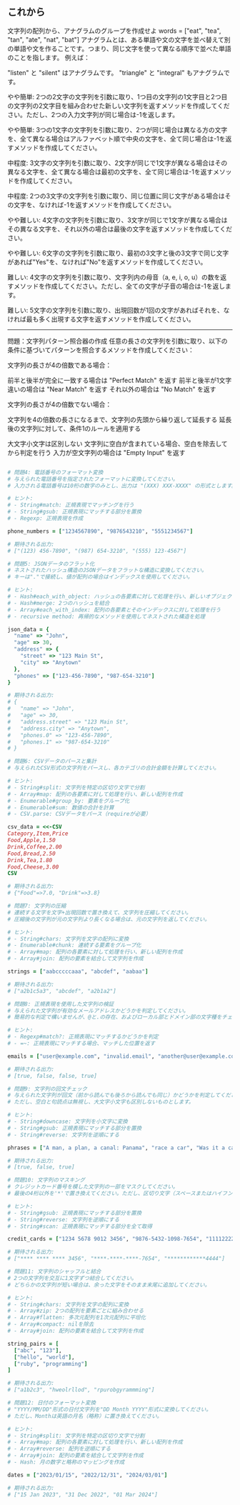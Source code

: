 ## これから
文字列の配列から、アナグラムのグループを作成せよ
words = ["eat", "tea", "tan", "ate", "nat", "bat"]
アナグラムとは、ある単語や文の文字を並べ替えて別の単語や文を作ることです。つまり、同じ文字を使って異なる順序で並べた単語のことを指します。
例えば：

"listen" と "silent" はアナグラムです。
"triangle" と "integral" もアナグラムです。



やや簡単:
2つの2文字の文字列を引数に取り、1つ目の文字列の1文字目と2つ目の文字列の2文字目を組み合わせた新しい文字列を返すメソッドを作成してください。ただし、2つの入力文字列が同じ場合は-1を返します。

やや簡単:
3つの1文字の文字列を引数に取り、2つが同じ場合は異なる方の文字を、全て異なる場合はアルファベット順で中央の文字を、全て同じ場合は-1を返すメソッドを作成してください。

中程度:
3文字の文字列を引数に取り、2文字が同じで1文字が異なる場合はその異なる文字を、全て異なる場合は最初の文字を、全て同じ場合は-1を返すメソッドを作成してください。

中程度:
2つの3文字の文字列を引数に取り、同じ位置に同じ文字がある場合はその文字を、なければ-1を返すメソッドを作成してください。

やや難しい:
4文字の文字列を引数に取り、3文字が同じで1文字が異なる場合はその異なる文字を、それ以外の場合は最後の文字を返すメソッドを作成してください。

やや難しい:
6文字の文字列を引数に取り、最初の3文字と後の3文字で同じ文字があれば"Yes"を、なければ"No"を返すメソッドを作成してください。

難しい:
4文字の文字列を引数に取り、文字列内の母音（a, e, i, o, u）の数を返すメソッドを作成してください。ただし、全ての文字が子音の場合は-1を返します。

難しい:
5文字の文字列を引数に取り、出現回数が1回の文字があればそれを、なければ最も多く出現する文字を返すメソッドを作成してください。


-----------------------
問題：文字列パターン照合器の作成
任意の長さの文字列を引数に取り、以下の条件に基づいてパターンを照合するメソッドを作成してください：

文字列の長さが4の倍数である場合：

前半と後半が完全に一致する場合は "Perfect Match" を返す
前半と後半が1文字違いの場合は "Near Match" を返す
それ以外の場合は "No Match" を返す


文字列の長さが4の倍数でない場合：

文字列を4の倍数の長さになるまで、文字列の先頭から繰り返して延長する
延長後の文字列に対して、条件1のルールを適用する


大文字小文字は区別しない
文字列に空白が含まれている場合、空白を除去してから判定を行う
入力が空文字列の場合は "Empty Input" を返す


```ruby

# 問題4: 電話番号のフォーマット変換
# 与えられた電話番号を指定されたフォーマットに変換してください。
# 入力される電話番号は10桁の数字のみとし、出力は "(XXX) XXX-XXXX" の形式とします。

# ヒント:
# - String#match: 正規表現でマッチングを行う
# - String#gsub: 正規表現にマッチする部分を置換
# - Regexp: 正規表現を作成

phone_numbers = ["1234567890", "9876543210", "5551234567"]

# 期待される出力:
# ["(123) 456-7890", "(987) 654-3210", "(555) 123-4567"]

# 問題5: JSONデータのフラット化
# ネストされたハッシュ構造のJSONデータをフラットな構造に変換してください。
# キーは"."で接続し、値が配列の場合はインデックスを使用してください。

# ヒント:
# - Hash#each_with_object: ハッシュの各要素に対して処理を行い、新しいオブジェクトを作成
# - Hash#merge: 2つのハッシュを結合
# - Array#each_with_index: 配列の各要素とそのインデックスに対して処理を行う
# - recursive method: 再帰的なメソッドを使用してネストされた構造を処理

json_data = {
  "name" => "John",
  "age" => 30,
  "address" => {
    "street" => "123 Main St",
    "city" => "Anytown"
  },
  "phones" => ["123-456-7890", "987-654-3210"]
}

# 期待される出力:
# {
#   "name" => "John",
#   "age" => 30,
#   "address.street" => "123 Main St",
#   "address.city" => "Anytown",
#   "phones.0" => "123-456-7890",
#   "phones.1" => "987-654-3210"
# }

# 問題6: CSVデータのパースと集計
# 与えられたCSV形式の文字列をパースし、各カテゴリの合計金額を計算してください。

# ヒント:
# - String#split: 文字列を特定の区切り文字で分割
# - Array#map: 配列の各要素に対して処理を行い、新しい配列を作成
# - Enumerable#group_by: 要素をグループ化
# - Enumerable#sum: 数値の合計を計算
# - CSV.parse: CSVデータをパース（requireが必要）

csv_data = <<-CSV
Category,Item,Price
Food,Apple,1.50
Drink,Coffee,2.00
Food,Bread,2.50
Drink,Tea,1.80
Food,Cheese,3.00
CSV

# 期待される出力:
# {"Food"=>7.0, "Drink"=>3.8}

# 問題7: 文字列の圧縮
# 連続する文字を文字+出現回数で置き換えて、文字列を圧縮してください。
# 圧縮後の文字列が元の文字列より長くなる場合は、元の文字列を返してください。

# ヒント:
# - String#chars: 文字列を文字の配列に変換
# - Enumerable#chunk: 連続する要素をグループ化
# - Array#map: 配列の各要素に対して処理を行い、新しい配列を作成
# - Array#join: 配列の要素を結合して文字列を作成

strings = ["aabcccccaaa", "abcdef", "aabaa"]

# 期待される出力:
# ["a2b1c5a3", "abcdef", "a2b1a2"]

# 問題8: 正規表現を使用した文字列の検証
# 与えられた文字列が有効なメールアドレスかどうかを判定してください。
# 簡易的な判定で構いませんが、@と.の存在、およびローカル部とドメイン部の文字種をチェックしてください。

# ヒント:
# - Regexp#match?: 正規表現にマッチするかどうかを判定
# - =~: 正規表現にマッチする場合、マッチした位置を返す

emails = ["user@example.com", "invalid.email", "another@user@example.com", "valid_email@domain.co.jp"]

# 期待される出力:
# [true, false, false, true]

# 問題9: 文字列の回文チェック
# 与えられた文字列が回文（前から読んでも後ろから読んでも同じ）かどうかを判定してください。
# ただし、空白と句読点は無視し、大文字小文字も区別しないものとします。

# ヒント:
# - String#downcase: 文字列を小文字に変換
# - String#gsub: 正規表現にマッチする部分を置換
# - String#reverse: 文字列を逆順にする

phrases = ["A man, a plan, a canal: Panama", "race a car", "Was it a car or a cat I saw?"]

# 期待される出力:
# [true, false, true]

# 問題10: 文字列のマスキング
# クレジットカード番号を模した文字列の一部をマスクしてください。
# 最後の4桁以外を'*'で置き換えてください。ただし、区切り文字（スペースまたはハイフン）はそのまま残してください。

# ヒント:
# - String#gsub: 正規表現にマッチする部分を置換
# - String#reverse: 文字列を逆順にする
# - String#scan: 正規表現にマッチする部分を全て取得

credit_cards = ["1234 5678 9012 3456", "9876-5432-1098-7654", "1111222233334444"]

# 期待される出力:
# ["**** **** **** 3456", "****-****-****-7654", "************4444"]

# 問題11: 文字列のシャッフルと結合
# 2つの文字列を交互に1文字ずつ結合してください。
# どちらかの文字列が短い場合は、余った文字をそのまま末尾に追加してください。

# ヒント:
# - String#chars: 文字列を文字の配列に変換
# - Array#zip: 2つの配列を要素ごとに組み合わせる
# - Array#flatten: 多次元配列を1次元配列に平坦化
# - Array#compact: nilを除去
# - Array#join: 配列の要素を結合して文字列を作成

string_pairs = [
  ["abc", "123"],
  ["hello", "world"],
  ["ruby", "programming"]
]

# 期待される出力:
# ["a1b2c3", "hweolrllod", "rpurobgyrammming"]

# 問題12: 日付のフォーマット変換
# "YYYY/MM/DD"形式の日付文字列を"DD Month YYYY"形式に変換してください。
# ただし、Monthは英語の月名（略称）に置き換えてください。

# ヒント:
# - String#split: 文字列を特定の区切り文字で分割
# - Array#map: 配列の各要素に対して処理を行い、新しい配列を作成
# - Array#reverse: 配列を逆順にする
# - Array#join: 配列の要素を結合して文字列を作成
# - Hash: 月の数字と略称のマッピングを作成

dates = ["2023/01/15", "2022/12/31", "2024/03/01"]

# 期待される出力:
# ["15 Jan 2023", "31 Dec 2022", "01 Mar 2024"]
```